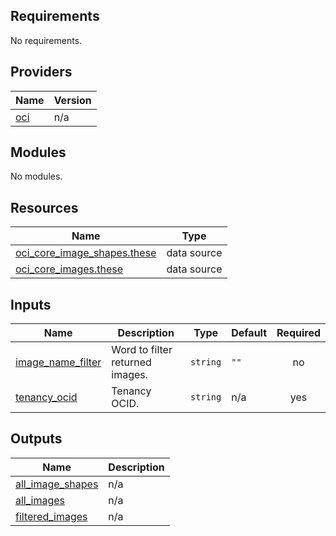## Requirements

No requirements.

## Providers

| Name | Version |
|------|---------|
| <a name="provider_oci"></a> [oci](#provider\_oci) | n/a |

## Modules

No modules.

## Resources

| Name | Type |
|------|------|
| [oci_core_image_shapes.these](https://registry.terraform.io/providers/oracle/oci/latest/docs/data-sources/core_image_shapes) | data source |
| [oci_core_images.these](https://registry.terraform.io/providers/oracle/oci/latest/docs/data-sources/core_images) | data source |

## Inputs

| Name | Description | Type | Default | Required |
|------|-------------|------|---------|:--------:|
| <a name="input_image_name_filter"></a> [image\_name\_filter](#input\_image\_name\_filter) | Word to filter returned images. | `string` | `""` | no |
| <a name="input_tenancy_ocid"></a> [tenancy\_ocid](#input\_tenancy\_ocid) | Tenancy OCID. | `string` | n/a | yes |

## Outputs

| Name | Description |
|------|-------------|
| <a name="output_all_image_shapes"></a> [all\_image\_shapes](#output\_all\_image\_shapes) | n/a |
| <a name="output_all_images"></a> [all\_images](#output\_all\_images) | n/a |
| <a name="output_filtered_images"></a> [filtered\_images](#output\_filtered\_images) | n/a |
